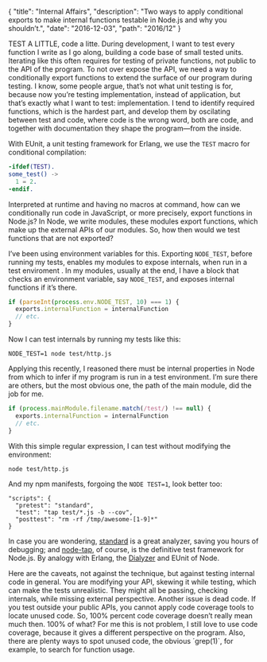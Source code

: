 {
  "title": "Internal Affairs",
  "description": "Two ways to apply conditional exports to make internal functions testable in Node.js and why you shouldn’t.",
  "date": "2016-12-03",
  "path": "2016/12"
}

TEST A LITTLE, code a litte. During development, I want to test every function I write as I go along, building a code base of small tested units. Iterating like this often requires for testing of private functions, not public to the API of the program. To not over expose the API, we need a way to conditionally export functions to extend the surface of our program during testing. I know, some people argue, that’s not what unit testing is for, because now you’re testing implementation, instead of application, but that’s exactly what I want to test: implementation. I tend to identify required functions, which is the hardest part, and develop them by oscilating between test and code, where code is the wrong word, both are code, and together with documentation they shape the program—from the inside.

With EUnit, a unit testing framework for Erlang, we use the `TEST` macro for conditional compilation:

```erlang
-ifdef(TEST).
some_test() ->
  1 = 2.
-endif.
```

Interpreted at runtime and having no macros at command, how can we conditionally run code in JavaScript, or more precisely, export functions in Node.js? In Node, we write modules, these modules export functions, which make up the external APIs of our modules. So, how then would we test functions that are not exported?

I’ve been using environment variables for this. Exporting `NODE_TEST`, before running my tests, enables my modules to expose internals, when run in a test enviroment
. In my modules, usually at the end, I have a block that checks an environment variable, say `NODE_TEST`, and exposes internal functions if it’s there.


```js
if (parseInt(process.env.NODE_TEST, 10) === 1) {
  exports.internalFunction = internalFunction
  // etc.
}
```

Now I can test internals by running my tests like this:

```
NODE_TEST=1 node test/http.js
```

Applying this recently, I reasoned there must be internal properties in Node from which to infer if my program is run in a test environment. I’m sure there are others, but the most obvious one, the path of the main module, did the job for me.

```js
if (process.mainModule.filename.match(/test/) !== null) {
  exports.internalFunction = internalFunction
  // etc.
}
```

With this simple regular expression, I can test without modifying the environment:

```
node test/http.js
```

And my npm manifests, forgoing the `NODE TEST=1`, look better too:

```
"scripts": {
  "pretest": "standard",
  "test": "tap test/*.js -b --cov",
  "posttest": "rm -rf /tmp/awesome-[1-9]*"
}
```

In case you are wondering, [standard](http://standardjs.com/) is a great analyzer, saving you hours of debugging; and [node-tap](http://www.node-tap.org/), of course, is the definitive test framework for Node.js. By analogy with Erlang, the [Dialyzer](http://erlang.org/doc/man/dialyzer.html) and EUnit of Node.

Here are the caveats, not against the technique, but against testing internal code in general. You are modifying your API, skewing it while testing, which can make the tests unrealistic. They might all be passing, checking internals, while missing external perspective. Another issue is dead code. If you test outside your public APIs, you cannot apply code coverage tools to locate unused code. So, 100% percent code coverage doesn’t really mean much then. 100% of what? For me this is not problem, I still love to use code coverage, because it gives a different perspective on the program. Also, there are plenty ways to spot unused code, the obvious ´grep(1)`, for example, to search for function usage.
